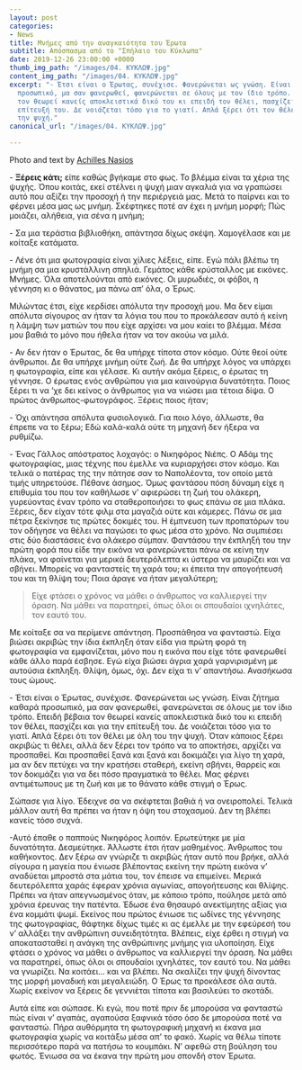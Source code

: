 ```yaml
---
layout: post
categories:
- News
title: Μνήμες από την αναγκαιότητα του Έρωτα
subtitle: Απόσπασμα από το "Σπήλαιο του Κύκλωπα"
date: 2019-12-26 23:00:00 +0000
thumb_img_path: "/images/04. ΚΥΚΛΩΨ.jpg"
content_img_path: "/images/04. ΚΥΚΛΩΨ.jpg"
excerpt: "- Έτσι είναι ο Έρωτας, συνέχισε. Φανερώνεται ως γνώση. Είναι ζήτημα καθαρά
  προσωπικό, μα σαν φανερωθεί, φανερώνεται σε όλους με τον ίδιο τρόπο. Επειδή βέβαια
  τον θεωρεί κανείς αποκλειστικά δικό του κι επειδή τον θέλει, πασχίζει και για την
  επίτευξή του. Δε νοιάζεται τόσο για το γιατί. Απλά ξέρει ότι τον θέλει με όλη του
  την ψυχή."
canonical_url: "/images/04. ΚΥΚΛΩΨ.jpg"

---
```

Photo and text by <a href="https://anikon.org/" target="blank">Achilles Nasios</a>

\- **Ξέρεις κάτι;** είπε καθώς βγήκαμε στο φως. Το βλέμμα είναι τα χέρια της ψυχής. Όπου κοιτάς, εκεί στέλνει η ψυχή μιαν αγκαλιά για να γραπώσει αυτό που αξίζει την προσοχή ή την περιέργειά μας. Μετά το παίρνει και το φέρνει μέσα μας ως μνήμη. Σκέφτηκες ποτέ αν έχει η μνήμη μορφή; Πώς μοιάζει, αλήθεια, για σένα η μνήμη;

\- Σα μια τεράστια βιβλιοθήκη, απάντησα δίχως σκέψη. Χαμογέλασε και με κοίταξε κατάματα.

\- Λένε ότι μια φωτογραφία είναι χίλιες λέξεις, είπε. Εγώ πάλι βλέπω τη μνήμη σα μια κρυστάλλινη σπηλιά. Γεμάτος κάθε κρύσταλλος με εικόνες. Μνήμες. Όλα αποτελούνται από εικόνες. Οι μυρωδιές, οι φόβοι, η γέννηση κι ο θάνατος, μα πάνω απ’ όλα, ο Έρως.

Μιλώντας έτσι, είχε κερδίσει απόλυτα την προσοχή μου. Μα δεν είμαι απόλυτα σίγουρος αν ήταν τα λόγια του που το προκάλεσαν αυτό ή κείνη η λάμψη των ματιών του που είχε αρχίσει να μου καίει το βλέμμα. Μέσα μου βαθιά το μόνο που ήθελα ήταν να τον ακούω να μιλά.

\- Αν δεν ήταν ο Έρωτας, δε θα υπήρχε τίποτα στον κόσμο. Ούτε θεοί ούτε άνθρωποι. Δε θα υπήρχε μνήμη ούτε ζωή. Δε θα υπήρχε λόγος να υπάρχει η φωτογραφία, είπε και γέλασε. Κι αυτήν ακόμα ξέρεις, ο έρωτας τη γέννησε. Ο έρωτας ενός ανθρώπου για μια καινούργια δυνατότητα. Ποιος ξέρει τι να ’χε δει κείνος ο άνθρωπος για να νιώσει μια τέτοια δίψα. Ο πρώτος άνθρωπος-φωτογράφος. Ξέρεις ποιος ήταν;

\- Όχι απάντησα απόλυτα φυσιολογικά. Για ποιο λόγο, άλλωστε, θα έπρεπε να το ξέρω; Εδώ καλά-καλά ούτε τη μηχανή δεν ήξερα να ρυθμίζω.

\- Ένας Γάλλος απόστρατος λοχαγός: ο Νικηφόρος Νιέπς. Ο Αδάμ της φωτογραφίας, μιας τέχνης που έμελλε να κυριαρχήσει στον κόσμο. Και τελικά ο πατέρας της την πάτησε σαν το Ναπολέοντα, τον οποίο μετά τιμής υπηρετούσε. Πέθανε άσημος. Όμως φαντάσου πόση δύναμη είχε η επιθυμία του που τον καθήλωσε ν’ αφιερώσει τη ζωή του ολάκερη, γυρεύοντας έναν τρόπο να σταθεροποιήσει το φως επάνω σε μια πλάκα. Ξέρεις, δεν είχαν τότε φιλμ στα μαγαζιά ούτε και κάμερες. Πάνω σε μια πέτρα ξεκίνησε τις πρώτες δοκιμές του. Η έμπνευση των προπατόρων του τον οδήγησε να θέλει να παγώσει το φως μέσα στο χρόνο. Να συμπιέσει στις δύο διαστάσεις ένα ολάκερο σύμπαν. Φαντάσου την έκπληξή του την πρώτη φορά που είδε την εικόνα να φανερώνεται πάνω σε κείνη την πλάκα, να φαίνεται για μερικά δευτερόλεπτα κι ύστερα να μαυρίζει και να σβήνει. Μπορείς να φανταστείς τη χαρά του; κι έπειτα την απογοήτευσή του και τη θλίψη του; Ποια άραγε να ήταν μεγαλύτερη;

> Είχε φτάσει ο χρόνος να μάθει ο άνθρωπος να καλλιεργεί την όραση. Να μάθει να παρατηρεί, όπως όλοι οι σπουδαίοι ιχνηλάτες, τον εαυτό του. 

Με κοίταξε σα να περίμενε απάντηση. Προσπάθησα να φανταστώ. Είχα βιώσει ακριβώς την ίδια έκπληξη όταν είδα για πρώτη φορά τη φωτογραφία να εμφανίζεται, μόνο που η εικόνα που είχε τότε φανερωθεί κάθε άλλο παρά έσβησε. Εγώ είχα βιώσει άγρια χαρά γαρνιρισμένη με αυτούσια έκπληξη. Θλίψη, όμως, όχι. Δεν είχα τι ν’ απαντήσω. Ανασήκωσα τους ώμους.

\- Έτσι είναι ο Έρωτας, συνέχισε. Φανερώνεται ως γνώση. Είναι ζήτημα καθαρά προσωπικό, μα σαν φανερωθεί, φανερώνεται σε όλους με τον ίδιο τρόπο. Επειδή βέβαια τον θεωρεί κανείς αποκλειστικά δικό του κι επειδή τον θέλει, πασχίζει και για την επίτευξή του. Δε νοιάζεται τόσο για το γιατί. Απλά ξέρει ότι τον θέλει με όλη του την ψυχή. Όταν κάποιος ξέρει ακριβώς τι θέλει, αλλά δεν ξέρει τον τρόπο να το αποκτήσει, αρχίζει να προσπαθεί. Και προσπαθεί ξανά και ξανά και δοκιμάζει για λίγο τη χαρά, μα αν δεν πετύχει να την κρατήσει σταθερή, εκείνη σβήνει, θαρρείς και τον δοκιμάζει για να δει πόσο πραγματικά το θέλει. Μας φέρνει αντιμέτωπους με τη ζωή και με το θάνατο κάθε στιγμή ο Έρως.

Σώπασε για λίγο. Έδειχνε σα να σκέφτεται βαθιά ή να ονειροπολεί. Τελικά μάλλον αυτή θα πρέπει να ήταν η όψη του στοχασμού. Δεν τη βλέπει κανείς τόσο συχνά.

\-Αυτό έπαθε ο παππούς Νικηφόρος λοιπόν. Ερωτεύτηκε με μία δυνατότητα. Δεσμεύτηκε. Άλλωστε έτσι ήταν μαθημένος. Άνθρωπος του καθήκοντος. Δεν ξέρω αν γνώριζε τι ακριβώς ήταν αυτό που βρήκε, αλλά σίγουρα η μαγεία που ένιωσε βλέποντας εκείνη την πρώτη εικόνα ν’ αναδύεται μπροστά στα μάτια του, τον έπεισε να επιμείνει. Μερικά δευτερόλεπτα χαράς έφεραν χρόνια αγωνίας, απογοήτευσης και θλίψης. Πρέπει να ήταν απεγνωσμένος όταν, με κάποιο τρόπο, πούλησε μετά από χρόνια έρευνας την πατέντα. Έδωσε ένα θησαυρό ανεκτίμητης αξίας για ένα κομμάτι ψωμί. Εκείνος που πρώτος ένιωσε τις ωδίνες της γέννησης της φωτογραφίας, θάφτηκε δίχως τιμές κι ας έμελλε με την εφεύρεσή του ν’ αλλάξει την ανθρώπινη συνειδητότητα. Βλέπεις, είχε έρθει η στιγμή να αποκατασταθεί η ανάγκη της ανθρώπινης μνήμης για υλοποίηση. Είχε φτάσει ο χρόνος να μάθει ο άνθρωπος να καλλιεργεί την όραση. Να μάθει να παρατηρεί, όπως όλοι οι σπουδαίοι ιχνηλάτες, τον εαυτό του. Να μάθει να γνωρίζει. Να κοιτάει... και να βλέπει. Να σκαλίζει την ψυχή δίνοντας της μορφή μοναδική και μεγαλειώδη. Ο Έρως τα προκάλεσε όλα αυτά. Χωρίς εκείνον να ξέρεις δε γεννιέται τίποτα και βασιλεύει το σκοτάδι.

Αυτά είπε και σώπασε. Κι εγώ, που ποτέ πριν δε μπορούσα να φανταστώ πώς είναι ν’ αγαπάς, αγαπούσα ξαφνικά τόσο όσο δε μπορούσα ποτέ να φανταστώ. Πήρα αυθόρμητα τη φωτογραφική μηχανή κι έκανα μια φωτογραφία χωρίς να κοιτάξω μέσα απ’ το φακό. Χωρίς να θέλω τίποτε περισσότερο παρά να πατήσω το κουμπάκι. Ν’ αφεθώ στη βούληση του φωτός. Ένιωσα σα να έκανα την πρώτη μου σπονδή στον Έρωτα.